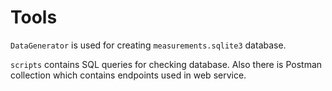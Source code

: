 # Tools

`DataGenerator` is used for creating `measurements.sqlite3` database.

`scripts` contains SQL queries for checking database. Also there is Postman collection which contains endpoints used in web service.
